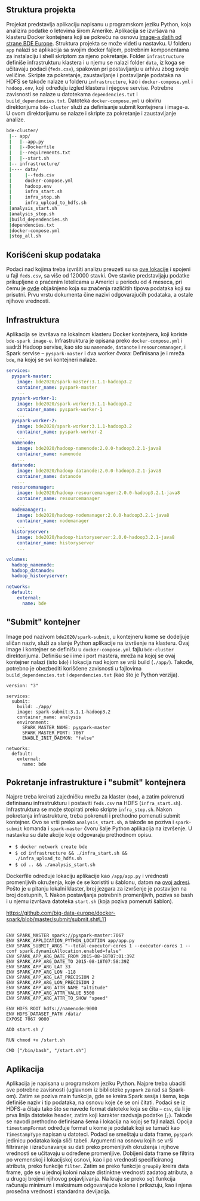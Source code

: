 ## Struktura projekta

Projekat predstavlja aplikaciju napisanu u programskom jeziku Python, koja analizira podatke o letovima širom Amerike. Aplikacija se izvršava na klasteru Docker kontejnera koji se pokreću na osnovu [image-a datih od strane BDE Europe](https://github.com/big-data-europe/docker-spark).
Struktura projekta se može videti u nastavku. U folderu `app` nalazi se aplikacija sa svojim docker fajlom, potrebnim komponentama za instalaciju i shell skriptom za njeno pokretanje.
Folder `infrastructure` definiše infrastrukturu klastera i u njemu se nalazi folder `data`, iz koga se učitavaju podaci (`feds.csv`), spakovan pri postavljanju u arhivu zbog svoje veličine.
Skripte za pokretanje, zaustavljanje i postavljanje podataka na HDFS se takođe nalaze u folderu `infrastructure`, kao i `docker-compose.yml` i `hadoop.env`, koji određuju izgled klastera i njegove servise.
Potrebne zavisnosti se nalaze u datotekama `dependencies.txt` i `build_dependencies.txt`. Datoteka `docker-compose.yml` u okviru direktorijuma `bde-cluster` služi za definisanje submit kontejnera i image-a. 
U ovom direktorijumu se nalaze i skripte za pokretanje i zaustavljanje analize.

```bash
bde-cluster/
 |-- app/
 |   |--app.py
 |   |--Dockerfile
 |   |--requirements.txt
 |   |--start.sh
 |-- infrastructure/
 |---- data/
 |     |--feds.csv
 |     docker-compose.yml
 |     hadoop.env
 |     infra_start.sh
 |     infra_stop.sh
 |     infra_upload_to_hdfs.sh
 |analysis_start.sh
 |analysis_stop.sh
 |build_dependencies.sh
 |dependencies.txt
 |docker-compose.yml
 |stop_all.sh
```

## Korišćeni skup podataka

Podaci nad kojima treba izvršiti analizu preuzeti su sa [ove lokacije](https://github.com/BuzzFeedNews/2016-04-federal-surveillance-planes/tree/master/data/feds) i spojeni u fajl `feds.csv`, sa više od 120000 stavki. 
Ove stavke predstavljaju podatke prikupljene o praćenim letelicama u Americi u periodu od 4 meseca, pri čemu je [ovde](https://buzzfeednews.github.io/2016-04-federal-surveillance-planes/analysis.html) objašnjeno koja su značenja različitih tipova podataka koji su prisutni.
Prvu vrstu dokumenta čine nazivi odgovarajućih podataka, a ostale njihove vrednosti. 

## Infrastruktura

Aplikacija se izvršava na lokalnom klasteru Docker kontejnera, koji koriste `bde-spark image-e`.
Infrastruktura je opisana preko `docker-compose.yml` i sadrži Hadoop servise, kao sto su `namenode`, `datanote` i `resourcemanager`, i Spark servise – `pyspark-master` i dva worker čvora:
Definisana je i mreža `bde`, na kojoj se svi kontejneri nalaze.

```yaml
services:
  pyspark-master:
    image: bde2020/spark-master:3.1.1-hadoop3.2
    container_name: pyspark-master
    ...
  pyspark-worker-1:
    image: bde2020/spark-worker:3.1.1-hadoop3.2
    container_name: pyspark-worker-1
    ...
  pyspark-worker-2:
    image: bde2020/spark-worker:3.1.1-hadoop3.2
    container_name: pyspark-worker-2
    ...
  namenode:
    image: bde2020/hadoop-namenode:2.0.0-hadoop3.2.1-java8
    container_name: namenode
    ...
  datanode:
    image: bde2020/hadoop-datanode:2.0.0-hadoop3.2.1-java8
    container_name: datanode
    ...
  resourcemanager:
    image: bde2020/hadoop-resourcemanager:2.0.0-hadoop3.2.1-java8
    container_name: resourcemanager
    ...
  nodemanager1:
    image: bde2020/hadoop-nodemanager:2.0.0-hadoop3.2.1-java8
    container_name: nodemanager
    ...
  historyserver:
    image: bde2020/hadoop-historyserver:2.0.0-hadoop3.2.1-java8
    container_name: historyserver
    ...

volumes:
  hadoop_namenode:
  hadoop_datanode:
  hadoop_historyserver:

networks:
  default:
    external:
      name: bde
```

## "Submit" kontejner

Image pod nazivom `bde2020/spark-submit`, u kontejneru kome se dodeljuje sličan naziv, služi za slanje Python aplikacije na izvršenje na klasteru. 
Ovaj image i kontejner se definišu u `docker-compose.yml` fajlu `bde-cluster` direktorijuma. Definišu se i ime i port mastera, mreža na kojoj se ovaj kontejner nalazi (isto `bde`)
i lokacija nad kojom se vrši build (`./app/`). Takođe, potrebno je obezbediti korišćene zavisnosti u fajlovima `build_dependencies.txt` i `dependencies.txt` (kao što je Python verzija). 

```
version: "3"

services:
  submit:
    build: ./app/
    image: spark-submit:3.1.1-hadoop3.2
    container_name: analysis
    environment:
      SPARK_MASTER_NAME: pyspark-master
      SPARK_MASTER_PORT: 7067
      ENABLE_INIT_DAEMON: "false"

networks:
  default:
    external:
      name: bde
```

## Pokretanje infrastrukture i "submit" kontejnera
 
Najpre treba kreirati zajedničku mrežu za klaster (`bde`), a zatim pokrenuti definisanu infrastrukturu i postaviti `feds.csv` na HDFS (`infra_start.sh`).
Infrastruktura se može stopirati preko skripte `infra_stop.sh`. Nakon pokretanja infrastrukture, treba pokrenuti i prethodno pomenuti submit kontejner. 
Ovo se vrši preko `analysis_start.sh`, a takođe se poziva i `spark-submit` komanda i `spark-master` čvoru šalje Python aplikacija na izvršenje. 
U nastavku su date akcije koje odgovaraju prethodnom opisu.

* `$ docker network create bde`
* `$ cd infrastructure && ./infra_start.sh && ./infra_upload_to_hdfs.sh`
* `$ cd .. && ./analysis_start.sh`

Dockerfile određuje lokaciju aplikacije kao `/app/app.py` i vrednosti promenljivih okruženja, koje će se koristiti u šablonu, datom na [ovoj adresi](). 
Pošto je u pitanju lokalni klaster, broj jezgara za izvršenje je postavljen na broj dostupnih, 1. Nakon postavljanja potrebnih promenljivih,
poziva se bash i u njemu izvršava datoteka `start.sh` (koja poziva pomenuti šablon).

https://github.com/big-data-europe/docker-spark/blob/master/submit/submit.sh#L11

```FROM bde2020/spark-python-template:3.1.1-hadoop3.2

ENV SPARK_MASTER spark://pyspark-master:7067
ENV SPARK_APPLICATION_PYTHON_LOCATION app/app.py
ENV SPARK_SUBMIT_ARGS "--total-executor-cores 1 --executor-cores 1 --conf spark.dynamicAllocation.enabled=false"
ENV SPARK_APP_ARG_DATE_FROM 2015-08-18T07:01:39Z
ENV SPARK_APP_ARG_DATE_TO 2015-08-18T07:58:39Z 
ENV SPARK_APP_ARG_LAT 33
ENV SPARK_APP_ARG_LON -118
ENV SPARK_APP_ARG_LAT_PRECISION 2
ENV SPARK_APP_ARG_LON_PRECISION 2
ENV SPARK_APP_ARG_ATTR_NAME "altitude"
ENV SPARK_APP_ARG_ATTR_VALUE 5500
ENV SPARK_APP_ARG_ATTR_TO_SHOW "speed"

ENV HDFS_ROOT hdfs://namenode:9000
ENV HDFS_DATASET_PATH /data/
EXPOSE 7067 9000
  
ADD start.sh /

RUN chmod +x /start.sh

CMD ["/bin/bash", "/start.sh"]
```

## Aplikacija

Aplikacija je napisana u programskom jeziku Python. Najpre treba ubaciti sve potrebne zavisnosti (uglavnom iz biblioteke `pyspark` za rad sa Spark-om). Zatim se poziva main funkcija, gde se kreira Spark sesija i šema, koja definiše naziv i tip podataka, na osnovu koje će se oni čitati. 
 Podaci se iz HDFS-a čitaju tako što se navede format datoteke koja se čita – `csv`, da li je prva linija datoteke header, zatim koji karakter razdvaja podatke (`;`). 
 Takođe se navodi prethodno definisana šema i lokacija na kojoj se fajl nalazi. 
 Opcija `timestampFormat` određuje format u kome je podatak koji se tumači kao `TimestampType` napisan u datoteci. 
 Podaci se smeštaju u data frame, `pyspark` jedinicu podataka koja sliči tabeli. Argumenti na osnovu kojih se vrši filtriranje i izračunavanje 
 su dati preko promenljivih okruženja i njihove vrednosti se učitavaju u određene promenljive. 
 Dobijeni data frame se filtrira po vremenskoj i lokacijskoj osnovi, kao i po vrednosti specificiranog atributa, preko funkcije `filter`. 
 Zatim se preko funkcije `groupBy` kreira data frame, gde se u jednoj koloni nalaze distinktne vrednosti zadatog atributa, a u drugoj brojevi njihovog pojavljivanja. 
 Na kraju se preko `sql` funkcija računaju minimum i maksimum odgovarajuće kolone i prikazuju, kao i njena prosečna vrednost i standardna devijacija.
